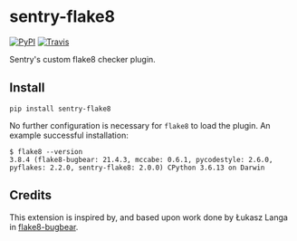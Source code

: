 # sentry-flake8

[![PyPI](https://img.shields.io/pypi/v/sentry-flake8.svg)](https://pypi.org/project/sentry-flake8)
[![Travis](https://img.shields.io/travis/com/getsentry/sentry-flake8.svg)](https://travis-ci.com/getsentry/sentry-flake8)

Sentry's custom flake8 checker plugin.

## Install

`pip install sentry-flake8`

No further configuration is necessary for `flake8` to load the plugin. An example successful installation:

```
$ flake8 --version
3.8.4 (flake8-bugbear: 21.4.3, mccabe: 0.6.1, pycodestyle: 2.6.0, pyflakes: 2.2.0, sentry-flake8: 2.0.0) CPython 3.6.13 on Darwin
```

## Credits

This extension is inspired by, and based upon work done by Łukasz Langa in [flake8-bugbear](https://github.com/PyCQA/flake8-bugbear).
